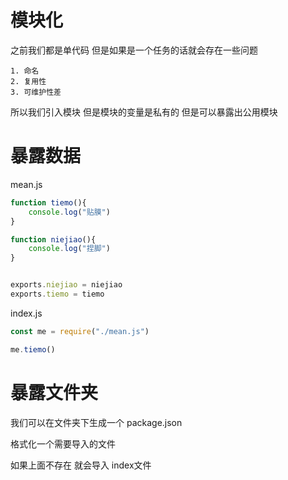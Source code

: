 # 模块化

之前我们都是单代码 但是如果是一个任务的话就会存在一些问题

```
1. 命名
2. 复用性
3. 可维护性差
```

所以我们引入模块 但是模块的变量是私有的 但是可以暴露出公用模块 

# 暴露数据

mean.js

```javascript
function tiemo(){
    console.log("贴膜")
}

function niejiao(){
    console.log("捏脚")
}


exports.niejiao = niejiao
exports.tiemo = tiemo
```

index.js

```javascript
const me = require("./mean.js")

me.tiemo()
```

# 暴露文件夹

我们可以在文件夹下生成一个 package.json

格式化一个需要导入的文件

如果上面不存在 就会导入 index文件

